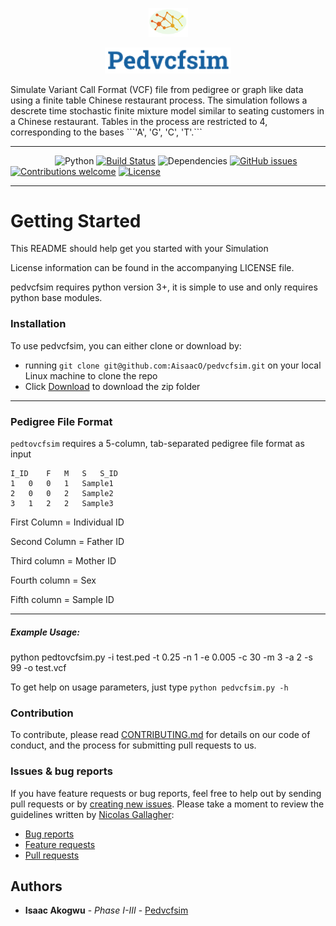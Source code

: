 <p align="center"><img width=12.5% src="https://github.com/AisaacO/pedvcfsim/blob/master/images/logo.png"></p>
<p align="center"><img width=40% height=5% src="https://github.com/AisaacO/pedvcfsim/blob/master/images/words.png"></p>
Simulate Variant Call Format (VCF) file from pedigree or graph like data using a finite table Chinese restaurant process.
The simulation follows a descrete time stochastic finite mixture model similar to seating customers in a Chinese restaurant. Tables in the process are restricted to 4, corresponding to the bases ```'A', 'G', 'C', 'T'.``` 


----


&nbsp;&nbsp;&nbsp;&nbsp;&nbsp;&nbsp;&nbsp;&nbsp;&nbsp;&nbsp;&nbsp;&nbsp;&nbsp;&nbsp;&nbsp;&nbsp;&nbsp;
![Python](https://img.shields.io/badge/Python-v3.6%2B-blue.svg)
[![Build Status](https://travis-ci.org/AisaacO/pedvcfsim.svg?branch=master)](https://travis-ci.org/AisaacO/pedvcfsim)
![Dependencies](https://img.shields.io/badge/dependencies-up%20to%20date-brightgreen.svg)
[![GitHub issues](https://img.shields.io/badge/Issues-2%20open-orange.svg)](https://github.com/AisaacO/pedvcfsim/issues)
[![Contributions welcome](https://img.shields.io/badge/contributions-welcome-orange.svg)](https://github.com/AisaacO/pedvcfsim/blob/master/CONTRIBUTING.md)
[![License](https://img.shields.io/badge/license-MIT-blue.svg)](https://opensource.org/licenses/MIT)


---------------------------------------
# Getting Started


This README should help get you started with your Simulation

License information can be found in the accompanying LICENSE file. 

pedvcfsim requires python version 3+, it is simple to use and only requires python base modules.

### Installation
To use pedvcfsim, you can either clone or download by:

* running `git clone git@github.com:AisaacO/pedvcfsim.git` on your local Linux machine to clone the repo 
* Click [Download](https://github.com/AisaacO/pedvcfsim/archive/master.zip) to download the zip folder

----

### Pedigree File Format

```pedtovcfsim``` requires a 5-column, tab-separated pedigree file format as input
```
I_ID	F	M	S	S_ID
1   0   0   1   Sample1
2   0   0   2   Sample2
3   1   2   2   Sample3
```

First Column  = Individual ID

Second Column = Father ID

Third column = Mother ID

Fourth column = Sex

Fifth column = Sample ID

----

##### Example Usage:

python pedtovcfsim.py -i test.ped -t 0.25 -n 1 -e 0.005 -c 30 -m 3 -a 2 -s 99 -o test.vcf

To get help on usage parameters, just type ```python pedvcfsim.py -h```

### Contribution

To contribute, please read [CONTRIBUTING.md](https://github.com/AisaacO/pedvcfsim/blob/master/CONTRIBUTING.md) for details on our code of conduct, and the process for submitting pull requests to us. 

### Issues & bug reports
If you have feature requests or bug reports, feel free to help out by sending pull requests or by [creating new issues](https://github.com/AisaacO/pedvcfsim/issues/new). Please take a moment to
review the guidelines written by [Nicolas Gallagher](https://github.com/necolas):

* [Bug reports](https://github.com/necolas/issue-guidelines/blob/master/CONTRIBUTING.md#bugs)
* [Feature requests](https://github.com/necolas/issue-guidelines/blob/master/CONTRIBUTING.md#features)
* [Pull requests](https://github.com/necolas/issue-guidelines/blob/master/CONTRIBUTING.md#pull-requests)

## Authors

* **Isaac Akogwu** - *Phase I-III* - [Pedvcfsim](https://github.com/AisaacO/pedvcfsim)


